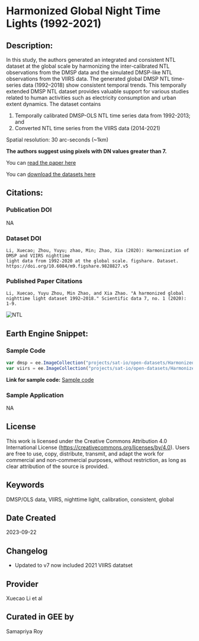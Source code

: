 
# Harmonized Global Night Time Lights (1992-2021)

## Description:

In this study, the authors generated an integrated and consistent NTL dataset at the global scale by harmonizing the inter-calibrated NTL observations from the DMSP data and the simulated DMSP-like NTL observations from the VIIRS data. The generated global DMSP NTL time-series data (1992–2018) show consistent temporal trends. This temporally extended DMSP NTL dataset provides valuable support for various studies related to human activities such as electricity consumption and urban extent dynamics. The dataset contains

1. Temporally calibrated DMSP-OLS NTL time series data from 1992-2013; and
2. Converted NTL time series from the VIIRS data (2014-2021)

Spatial resolution: 30 arc-seconds (~1km)

**The authors suggest using pixels with DN values greater than 7.**

You can [read the paper here](https://www.nature.com/articles/s41597-020-0510-y#Sec8)

You can [download the datasets here](https://figshare.com/articles/dataset/Harmonization_of_DMSP_and_VIIRS_nighttime_light_data_from_1992-2018_at_the_global_scale/9828827/5)

## Citations:

### Publication DOI

NA

### Dataset DOI

```
Li, Xuecao; Zhou, Yuyu; zhao, Min; Zhao, Xia (2020): Harmonization of DMSP and VIIRS nighttime
light data from 1992-2020 at the global scale. figshare. Dataset.
https://doi.org/10.6084/m9.figshare.9828827.v5
```

### Published Paper Citations

```
Li, Xuecao, Yuyu Zhou, Min Zhao, and Xia Zhao. "A harmonized global nighttime light dataset 1992–2018." Scientific data 7, no. 1 (2020): 1-9.
```

![NTL](https://user-images.githubusercontent.com/6677629/143602333-14726b3e-7bbe-4b83-a283-7cb11cbf8ecb.gif)


## Earth Engine Snippet:

### Sample Code

```js
var dmsp = ee.ImageCollection("projects/sat-io/open-datasets/Harmonized_NTL/dmsp");
var viirs = ee.ImageCollection("projects/sat-io/open-datasets/Harmonized_NTL/viirs");
```

**Link for sample code:** [Sample code](https://code.earthengine.google.com/?scriptPath=users/sat-io/awesome-gee-catalog-examples:global-utilities-assets-amenities/HARMONIZED-GLOBAL-NTL)

### Sample Application

NA

## License

This work is licensed under the Creative Commons Attribution 4.0 International License (https://creativecommons.org/licenses/by/4.0). Users are free to use, copy, distribute, transmit, and adapt the work for commercial and non-commercial purposes, without restriction, as long as clear attribution of the source is provided.

## Keywords

DMSP/OLS data, VIIRS, nighttime light, calibration, consistent, global

## Date Created

2023-09-22

## Changelog

* Updated to v7 now included 2021 VIIRS datatset

## Provider

Xuecao Li et al

## Curated in GEE by
Samapriya Roy